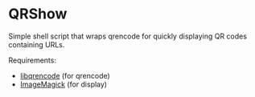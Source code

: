 # QRShow
Simple shell script that wraps qrencode for quickly displaying QR codes containing URLs.

Requirements:
- [libqrencode](https://fukuchi.org/works/qrencode/) (for qrencode)
- [ImageMagick](https://imagemagick.org/index.php) (for display)

